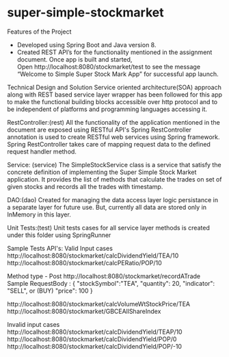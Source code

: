 # super-simple-stockmarket
Features of the Project

* Developed using Spring Boot and Java version 8.
* Created REST API’s for the functionality mentioned in the assignment document.
  Once app is built and started, 
  Open http://localhost:8080/stockmarket/test to see the message 
  “Welcome to Simple Super Stock Mark App” for successful app launch. 

Technical Design and Solution
Service oriented architecture(SOA) approach along with REST based service layer wrapper has been followed for this app to make the functional building blocks accessible over http protocol and to be independent of platforms and programming languages accessing it.

RestController:(rest)
All the functionality of the application mentioned in the document are exposed using RESTful API's 
Spring RestController annotation is used to create RESTful web services using Spring framework. Spring RestController takes care of mapping request data to the defined request handler method.

Service: (service)
The SimpleStockService class is a service that satisfy the concrete definition of implementing the Super Simple Stock Market application. It provides the list of methods that calculate the trades on set of given stocks and records all the trades with timestamp. 

DAO:(dao)
Created for managing the data access layer logic persistance in a separate layer for future use.
But, currently all data are stored only in InMemory in this layer.

Unit Tests:(test)
Unit tests cases for all service layer methods is created under this folder using SpringRunner 

Sample Tests API's: 
Valid Input cases
http://localhost:8080/stockmarket/calcDividendYield/TEA/10
http://localhost:8080/stockmarket/calcPERatio/POP/10

Method type - Post
http://localhost:8080/stockmarket/recordATrade
Sample RequestBody : 
{
	"stockSymbol":"TEA",
	"quantity": 20,
	"indicator": "SELL", or (BUY)
	"price": 100
}

http://localhost:8080/stockmarket/calcVolumeWtStockPrice/TEA
http://localhost:8080/stockmarket/GBCEAllShareIndex


Invalid input cases
http://localhost:8080/stockmarket/calcDividendYield/TEAP/10
http://localhost:8080/stockmarket/calcDividendYield/POP/0
http://localhost:8080/stockmarket/calcDividendYield/POP/-10



